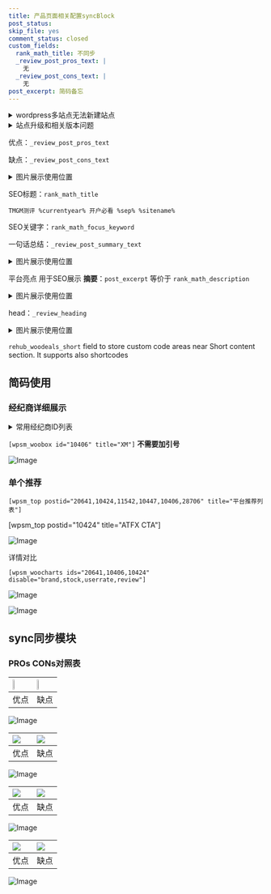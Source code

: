 ```yaml
---
title: 产品页面相关配置syncBlock
post_status: 
skip_file: yes
comment_status: closed
custom_fields:
  rank_math_title: 不同步
  _review_post_pros_text: |
    无
  _review_post_cons_text: |
    无
post_excerpt: 简码备忘
---
```

<details><summary>wordpress多站点无法新建站点</summary>

<li>和报错需要清理cookies一样的原因</li>
<li>wp-config.php里面<code>define( 'SUBDOMAIN_INSTALL', false );//子域名安装</code></li>
<li>新建子站点是用<code>define( 'SUBDOMAIN_INSTALL', true);//子域名安装</code> 完成以后，改成<code>false</code></li>
</details>

<details><summary>站点升级和相关版本问题</summary>

<p>wordpress：5.9.9
woocommerce：7.5.1
出现问题的地方：主题选项里面>><strong>Product layout >>compact style</strong></p>
<p>如何出现没有用过的字段 导致无法保存。先导出配置 然后进行修改，后面再次恢复即可。</p>
<p>出现部分字段无法显示时，需要返回默认布局后，对产品进行保存就好了。</p>
<p></p>
</details>

优点：`_review_post_pros_text`

缺点：`_review_post_cons_text`

<details><summary>图片展示使用位置</summary>

<img src="https://prod-files-secure.s3.us-west-2.amazonaws.com/39ed1227-6d7d-4570-be36-9ccd4a2c4241/f51d3d83-55d4-4bdf-9604-f37ec77ab556/Untitled.png?X-Amz-Algorithm=AWS4-HMAC-SHA256&X-Amz-Content-Sha256=UNSIGNED-PAYLOAD&X-Amz-Credential=ASIAZI2LB4662JQTEYT3%2F20250502%2Fus-west-2%2Fs3%2Faws4_request&X-Amz-Date=20250502T045519Z&X-Amz-Expires=3600&X-Amz-Security-Token=IQoJb3JpZ2luX2VjEDQaCXVzLXdlc3QtMiJHMEUCIBotmPBq63Zz4Fg7qmCkKrsaIyLxV7vLRgaO5qo4R0xaAiEA2C9evqMQSnBQbDzR%2Frex4ULJ9oXYzgLmBTewyEpSCwMqiAQIzf%2F%2F%2F%2F%2F%2F%2F%2F%2F%2FARAAGgw2Mzc0MjMxODM4MDUiDMzpVFU%2F39qDRJr30SrcA4GUV3PhU4kgYp05jLLhPsVi6MuFAlMo5UTB51Zb65gpQbmbVToI%2BFifxJCIqQ4143ce6rNpsQQl8DOmT5FxvcdJZTtxWJ40EsYvu7cMhUREu%2FoQgL%2FUEFQEfbvKM1N%2BSYXqk0vshM6kvkpt5mJFdEr6kbDJuMbrQfY1Bftp%2FCe4QdP%2Bs6eEmm%2FroaeaSXaG60CLtzEYzhukVq7PthHYw6jL33%2BLantgSrONWNnRuueoD9ELQ9%2BDoO%2FwG1QYBbScfcvG18tbip%2Fe5btx7ZSGvG6UfYygzyXNhJjikmg09Ji2lNIOICKe3DeMqaOqxFUMgC6l0h%2FDpAYTAUPGlOVDU%2BT4C%2BJ3f%2FWMECqwCBdMtW1Fn4JTja3d53HVx%2BtR3narD1zpVtQipsVogu8ZXPr%2F%2Fgi7yWQJruL62R%2B9DYR1dTqoTNoGaed56gEVTlANDCeHAvzwocMtR5gEjEkxBOsA%2FUJlFwKzABwj0fZVaV3dYdZGxT6o7NOJQ4v03wqQxanSe7K9YYZR2B%2BtnBht2Aa0OExHyHBuCY%2B2c9jTm4GYgLbrenOhmYITEolPYQQzXhozYr54vIQqrwrFYlcQ34Kn9VEmJgiuaxD6CplXp7MnD3U4KLJX51NWz6STZ0wqMLCF0cAGOqUBuvFDl3kjqo9JgAG81HcxlrW4D9LT%2FoF9ynu2RgDqp3DnPEojqBhjUZlUfoUumSZSz0nIAIoPb42AUuOLxalhg%2FLjcO2qMABGXa8PsOx4c39xX%2FaSsKcjzp20Aheeh84TlgX6J5HHF7UEUuEqPx4%2FHS9OXKi5%2FNvV9FXMhBMR6BYXcnH7P0AfqKRRpyqYYHL6lWsoI4n96NF8hydhdhrBa3%2BRL6JF&X-Amz-Signature=617983131763ade4314e70167f106722df551f45b7f8b3ff6d67360bbb7a9dcc&X-Amz-SignedHeaders=host&x-id=GetObject" alt="Image">
</details>

SEO标题：`rank_math_title`

`TMGM测评 %currentyear% 开户必看 %sep% %sitename%`

SEO关键字：`rank_math_focus_keyword`

一句话总结：`_review_post_summary_text`

<details><summary>图片展示使用位置</summary>

<img src="https://prod-files-secure.s3.us-west-2.amazonaws.com/39ed1227-6d7d-4570-be36-9ccd4a2c4241/4b96a922-296c-4f4e-8630-d1c870cbce01/Untitled.png?X-Amz-Algorithm=AWS4-HMAC-SHA256&X-Amz-Content-Sha256=UNSIGNED-PAYLOAD&X-Amz-Credential=ASIAZI2LB4662UJSVC76%2F20250502%2Fus-west-2%2Fs3%2Faws4_request&X-Amz-Date=20250502T045519Z&X-Amz-Expires=3600&X-Amz-Security-Token=IQoJb3JpZ2luX2VjEDUaCXVzLXdlc3QtMiJGMEQCIENQN7Zy8%2FlkgAH0njha7hQeRvA%2FuShqZ40J6HA9%2Bm4%2FAiB8VSev6pg9UZQnxjvPFMFeMn6F4AQ4eQqFHcGuMRZKTyqIBAjO%2F%2F%2F%2F%2F%2F%2F%2F%2F%2F8BEAAaDDYzNzQyMzE4MzgwNSIMwTkrvVBLq1SgTJa4KtwD%2Fx%2BO5fPDl0zf2bu3pgx1j04qsstAvSattHS58CstF53idNm1HImSgKsT2MQAfvEhVf0NK02tSNHFgubPR3h2hbtMiddsoQZlOMT0v3jmjlNajzmSune%2BMLlDrRRMxJHp7sZMidNY15MV0VmvMiwhprJb%2FRVLOUPy71KAqNA8F5pZjVgO5n86lJrSNLZBJAuvVIPZCPbyV9ml%2F63vgeUXpIaV9GKGYW%2BNC7qL4x%2BT1QsDM3bhKldVKrtL1bJcW0a4Ll8iAFJ2qxahPrOH73924a0TEjiB2nNfL2DbYeSqK6%2FRjKOXtaQS0ODu2nKdpZWjm6sD2zoqdycc07SVkUj%2F2Cu88l35aYy2G3j72frmY1MiOx20cgpsfOm5nNYlhqPAREAXPb2ZOwvZANknyFrGECpHM1yeiG1Mlzy8%2ByqAFLvyKHAT%2F1bcOhlkxNEYVetq651aEvfLyoXY2nf%2Fd4hTbUGNmrXQwRXvmac5qXVcEkHidZ11yfVt51QJbpb8Wr9hLY0LDRBv%2FZDAGnrG4JpQKmY3%2FxgLV1mvRmG9elOEMR80PmMui86yZzdjzGl0ntta2QxLEo5Rr4HRHKhjvKAv29O5%2FLkhlZE8fKnR1epLJ0xD2vN3p3qY0sb8Gr8wiqDRwAY6pgHconKjfln%2FxZLO6%2F6ngWdlXwJrczHpxe1oWVVrhNueuA71R0D5OJ8Dc2iGY0ROtCsPaADRgU1ZNZhEOW8%2FrLq2iP6p9Bwk3Pl0NkrEDczM%2BxM4uF160nGcC52B0zo%2Be9ipetj%2BbJqULrcsGwEUQa3W%2Fz7Gk8MwC5w%2Bl%2Fd3815TingSTRcfpa67CdVpg4JpxJQyC0pKCtx0TIx4RMB31nf3w8VCQC2Z&X-Amz-Signature=a97c47cbc087d5ad577a3c8acc0a0aafa8811fc6048b6df22fd41394f321baa2&X-Amz-SignedHeaders=host&x-id=GetObject" alt="Image">
</details>

平台亮点 用于SEO展示 **摘要**：`post_excerpt`  等价于 `rank_math_description`

<details><summary>图片展示使用位置</summary>

<img src="https://prod-files-secure.s3.us-west-2.amazonaws.com/39ed1227-6d7d-4570-be36-9ccd4a2c4241/1ee11f63-b60a-4dfe-a7a7-d58ff23b5d88/Untitled.png?X-Amz-Algorithm=AWS4-HMAC-SHA256&X-Amz-Content-Sha256=UNSIGNED-PAYLOAD&X-Amz-Credential=ASIAZI2LB4662EI5BLML%2F20250502%2Fus-west-2%2Fs3%2Faws4_request&X-Amz-Date=20250502T045519Z&X-Amz-Expires=3600&X-Amz-Security-Token=IQoJb3JpZ2luX2VjEDQaCXVzLXdlc3QtMiJHMEUCIDLvMHeApR8DXHpdXVi%2B4fjKn2MnOnUgJWVDXqWRXF1iAiEAidR4WjOWNOfUqXcyJG712EaKdoV7dLzxq6%2BMHheFrAwqiAQIzf%2F%2F%2F%2F%2F%2F%2F%2F%2F%2FARAAGgw2Mzc0MjMxODM4MDUiDLtEgCRsq2BiYAG0VCrcA9OLLjNgvvYBRK%2BcGXUJDsOIKYDADhyTcZxTANVeEqxnxOx0X%2FuFclEevs7bEAcMXSJVc12GsGPUPfWhcNOamRj%2FcVWi5%2FiiohbbmbGdQ4ilGdrRLl9Y8RBioyGCQ1Q87iFJVEdCzulJf3N3sMfj8JHbZeBIidbQnPzCB3qI5VBpREh8LUBufgeGwS6MuKLNnXmUEwk9cKswnC%2FbVestqo1bDuE2eGWc%2FRKaqPVx8MMWDAJgNSjBHL6X%2Bq1eMHlVNkYANpgVY5CdhOy1wdKmMWSu18tI8EHvFH4WVS%2FNQpPZ9BrRSjN9y9fpf112bwYtP998kYcU0O0yfwBiBrncGgFEd4RciMc5YGsUAVHiy6wvrJqC6hmWA5z8lM%2FQm7GHWIqOb2SaAA0ZnN0B5jza9ZVq2KP9SgjL09KGnJqbolU4j4PZqDWrDNruaymS5n8ysYwAjun430xnEnIaviRdw8DoKIIyoiigOhn6AS0uI0Ctma%2B8JtV00gsNZqNKmrLOKrVNSL6x4uRJ7iL%2FC9HtEyXZHAavAOlgyZt5ZLxA7buFODMgsJTxHu%2BOXvgCRASXNCnCuO%2BnlaZBK46Ms672HYVVdd1jIWdzdJF0K0vr5biNcuUW5G2y622f4KCxML6F0cAGOqUBp%2B9JbwpA5NMlFjPcOhrojRRI7VMlP%2BGHm0Zgl2cmuJRbTQCa0Fkud3lOBlAgNrJB0BBmGdpOekZ765lHc%2Bdex19vcTVXJGMf6RR4gABqUAivrKD%2BlfwD0AH8DWYH%2FbanokTIPYIvJqNSZjjyCzTw1WBahXRC0RqubLJgUUjZ44KUkbjswOQKwzofaDX55hmDv276V1wLZtrqzImdWq%2FrypDa5aSv&X-Amz-Signature=0fe1490238e16c9c6c645e42f80742c66bbd7c7e16f67ab27447d31b4e63acba&X-Amz-SignedHeaders=host&x-id=GetObject" alt="Image">
<img src="https://prod-files-secure.s3.us-west-2.amazonaws.com/39ed1227-6d7d-4570-be36-9ccd4a2c4241/ad4118b5-78d8-4fbe-801e-3b29b5d99c01/Untitled.png?X-Amz-Algorithm=AWS4-HMAC-SHA256&X-Amz-Content-Sha256=UNSIGNED-PAYLOAD&X-Amz-Credential=ASIAZI2LB4662EI5BLML%2F20250502%2Fus-west-2%2Fs3%2Faws4_request&X-Amz-Date=20250502T045519Z&X-Amz-Expires=3600&X-Amz-Security-Token=IQoJb3JpZ2luX2VjEDQaCXVzLXdlc3QtMiJHMEUCIDLvMHeApR8DXHpdXVi%2B4fjKn2MnOnUgJWVDXqWRXF1iAiEAidR4WjOWNOfUqXcyJG712EaKdoV7dLzxq6%2BMHheFrAwqiAQIzf%2F%2F%2F%2F%2F%2F%2F%2F%2F%2FARAAGgw2Mzc0MjMxODM4MDUiDLtEgCRsq2BiYAG0VCrcA9OLLjNgvvYBRK%2BcGXUJDsOIKYDADhyTcZxTANVeEqxnxOx0X%2FuFclEevs7bEAcMXSJVc12GsGPUPfWhcNOamRj%2FcVWi5%2FiiohbbmbGdQ4ilGdrRLl9Y8RBioyGCQ1Q87iFJVEdCzulJf3N3sMfj8JHbZeBIidbQnPzCB3qI5VBpREh8LUBufgeGwS6MuKLNnXmUEwk9cKswnC%2FbVestqo1bDuE2eGWc%2FRKaqPVx8MMWDAJgNSjBHL6X%2Bq1eMHlVNkYANpgVY5CdhOy1wdKmMWSu18tI8EHvFH4WVS%2FNQpPZ9BrRSjN9y9fpf112bwYtP998kYcU0O0yfwBiBrncGgFEd4RciMc5YGsUAVHiy6wvrJqC6hmWA5z8lM%2FQm7GHWIqOb2SaAA0ZnN0B5jza9ZVq2KP9SgjL09KGnJqbolU4j4PZqDWrDNruaymS5n8ysYwAjun430xnEnIaviRdw8DoKIIyoiigOhn6AS0uI0Ctma%2B8JtV00gsNZqNKmrLOKrVNSL6x4uRJ7iL%2FC9HtEyXZHAavAOlgyZt5ZLxA7buFODMgsJTxHu%2BOXvgCRASXNCnCuO%2BnlaZBK46Ms672HYVVdd1jIWdzdJF0K0vr5biNcuUW5G2y622f4KCxML6F0cAGOqUBp%2B9JbwpA5NMlFjPcOhrojRRI7VMlP%2BGHm0Zgl2cmuJRbTQCa0Fkud3lOBlAgNrJB0BBmGdpOekZ765lHc%2Bdex19vcTVXJGMf6RR4gABqUAivrKD%2BlfwD0AH8DWYH%2FbanokTIPYIvJqNSZjjyCzTw1WBahXRC0RqubLJgUUjZ44KUkbjswOQKwzofaDX55hmDv276V1wLZtrqzImdWq%2FrypDa5aSv&X-Amz-Signature=b1ef1a6c17253b5c9c205118c31cc35c1485c1bf1be20744abb7511ea1463a63&X-Amz-SignedHeaders=host&x-id=GetObject" alt="Image">
<img src="https://prod-files-secure.s3.us-west-2.amazonaws.com/39ed1227-6d7d-4570-be36-9ccd4a2c4241/a38cf7c9-a79c-4b64-9e94-13589fe0758b/Untitled.png?X-Amz-Algorithm=AWS4-HMAC-SHA256&X-Amz-Content-Sha256=UNSIGNED-PAYLOAD&X-Amz-Credential=ASIAZI2LB4662EI5BLML%2F20250502%2Fus-west-2%2Fs3%2Faws4_request&X-Amz-Date=20250502T045519Z&X-Amz-Expires=3600&X-Amz-Security-Token=IQoJb3JpZ2luX2VjEDQaCXVzLXdlc3QtMiJHMEUCIDLvMHeApR8DXHpdXVi%2B4fjKn2MnOnUgJWVDXqWRXF1iAiEAidR4WjOWNOfUqXcyJG712EaKdoV7dLzxq6%2BMHheFrAwqiAQIzf%2F%2F%2F%2F%2F%2F%2F%2F%2F%2FARAAGgw2Mzc0MjMxODM4MDUiDLtEgCRsq2BiYAG0VCrcA9OLLjNgvvYBRK%2BcGXUJDsOIKYDADhyTcZxTANVeEqxnxOx0X%2FuFclEevs7bEAcMXSJVc12GsGPUPfWhcNOamRj%2FcVWi5%2FiiohbbmbGdQ4ilGdrRLl9Y8RBioyGCQ1Q87iFJVEdCzulJf3N3sMfj8JHbZeBIidbQnPzCB3qI5VBpREh8LUBufgeGwS6MuKLNnXmUEwk9cKswnC%2FbVestqo1bDuE2eGWc%2FRKaqPVx8MMWDAJgNSjBHL6X%2Bq1eMHlVNkYANpgVY5CdhOy1wdKmMWSu18tI8EHvFH4WVS%2FNQpPZ9BrRSjN9y9fpf112bwYtP998kYcU0O0yfwBiBrncGgFEd4RciMc5YGsUAVHiy6wvrJqC6hmWA5z8lM%2FQm7GHWIqOb2SaAA0ZnN0B5jza9ZVq2KP9SgjL09KGnJqbolU4j4PZqDWrDNruaymS5n8ysYwAjun430xnEnIaviRdw8DoKIIyoiigOhn6AS0uI0Ctma%2B8JtV00gsNZqNKmrLOKrVNSL6x4uRJ7iL%2FC9HtEyXZHAavAOlgyZt5ZLxA7buFODMgsJTxHu%2BOXvgCRASXNCnCuO%2BnlaZBK46Ms672HYVVdd1jIWdzdJF0K0vr5biNcuUW5G2y622f4KCxML6F0cAGOqUBp%2B9JbwpA5NMlFjPcOhrojRRI7VMlP%2BGHm0Zgl2cmuJRbTQCa0Fkud3lOBlAgNrJB0BBmGdpOekZ765lHc%2Bdex19vcTVXJGMf6RR4gABqUAivrKD%2BlfwD0AH8DWYH%2FbanokTIPYIvJqNSZjjyCzTw1WBahXRC0RqubLJgUUjZ44KUkbjswOQKwzofaDX55hmDv276V1wLZtrqzImdWq%2FrypDa5aSv&X-Amz-Signature=a0ffa50a80693341f35ccc80d8755f7534148c17cbe780d1f375b0873b611e65&X-Amz-SignedHeaders=host&x-id=GetObject" alt="Image">
<img src="https://prod-files-secure.s3.us-west-2.amazonaws.com/39ed1227-6d7d-4570-be36-9ccd4a2c4241/7da6fc1e-d2ac-42ae-8c75-cb5749aa18f6/Untitled.png?X-Amz-Algorithm=AWS4-HMAC-SHA256&X-Amz-Content-Sha256=UNSIGNED-PAYLOAD&X-Amz-Credential=ASIAZI2LB4662EI5BLML%2F20250502%2Fus-west-2%2Fs3%2Faws4_request&X-Amz-Date=20250502T045519Z&X-Amz-Expires=3600&X-Amz-Security-Token=IQoJb3JpZ2luX2VjEDQaCXVzLXdlc3QtMiJHMEUCIDLvMHeApR8DXHpdXVi%2B4fjKn2MnOnUgJWVDXqWRXF1iAiEAidR4WjOWNOfUqXcyJG712EaKdoV7dLzxq6%2BMHheFrAwqiAQIzf%2F%2F%2F%2F%2F%2F%2F%2F%2F%2FARAAGgw2Mzc0MjMxODM4MDUiDLtEgCRsq2BiYAG0VCrcA9OLLjNgvvYBRK%2BcGXUJDsOIKYDADhyTcZxTANVeEqxnxOx0X%2FuFclEevs7bEAcMXSJVc12GsGPUPfWhcNOamRj%2FcVWi5%2FiiohbbmbGdQ4ilGdrRLl9Y8RBioyGCQ1Q87iFJVEdCzulJf3N3sMfj8JHbZeBIidbQnPzCB3qI5VBpREh8LUBufgeGwS6MuKLNnXmUEwk9cKswnC%2FbVestqo1bDuE2eGWc%2FRKaqPVx8MMWDAJgNSjBHL6X%2Bq1eMHlVNkYANpgVY5CdhOy1wdKmMWSu18tI8EHvFH4WVS%2FNQpPZ9BrRSjN9y9fpf112bwYtP998kYcU0O0yfwBiBrncGgFEd4RciMc5YGsUAVHiy6wvrJqC6hmWA5z8lM%2FQm7GHWIqOb2SaAA0ZnN0B5jza9ZVq2KP9SgjL09KGnJqbolU4j4PZqDWrDNruaymS5n8ysYwAjun430xnEnIaviRdw8DoKIIyoiigOhn6AS0uI0Ctma%2B8JtV00gsNZqNKmrLOKrVNSL6x4uRJ7iL%2FC9HtEyXZHAavAOlgyZt5ZLxA7buFODMgsJTxHu%2BOXvgCRASXNCnCuO%2BnlaZBK46Ms672HYVVdd1jIWdzdJF0K0vr5biNcuUW5G2y622f4KCxML6F0cAGOqUBp%2B9JbwpA5NMlFjPcOhrojRRI7VMlP%2BGHm0Zgl2cmuJRbTQCa0Fkud3lOBlAgNrJB0BBmGdpOekZ765lHc%2Bdex19vcTVXJGMf6RR4gABqUAivrKD%2BlfwD0AH8DWYH%2FbanokTIPYIvJqNSZjjyCzTw1WBahXRC0RqubLJgUUjZ44KUkbjswOQKwzofaDX55hmDv276V1wLZtrqzImdWq%2FrypDa5aSv&X-Amz-Signature=44d4a62618f56d407ce34e9d7f8d7c5c66ad373ba77840390fd25557ad08958f&X-Amz-SignedHeaders=host&x-id=GetObject" alt="Image">
<img src="https://prod-files-secure.s3.us-west-2.amazonaws.com/39ed1227-6d7d-4570-be36-9ccd4a2c4241/7e97f40a-eaee-47f5-b2f9-475f96808fa7/Untitled.png?X-Amz-Algorithm=AWS4-HMAC-SHA256&X-Amz-Content-Sha256=UNSIGNED-PAYLOAD&X-Amz-Credential=ASIAZI2LB4662EI5BLML%2F20250502%2Fus-west-2%2Fs3%2Faws4_request&X-Amz-Date=20250502T045519Z&X-Amz-Expires=3600&X-Amz-Security-Token=IQoJb3JpZ2luX2VjEDQaCXVzLXdlc3QtMiJHMEUCIDLvMHeApR8DXHpdXVi%2B4fjKn2MnOnUgJWVDXqWRXF1iAiEAidR4WjOWNOfUqXcyJG712EaKdoV7dLzxq6%2BMHheFrAwqiAQIzf%2F%2F%2F%2F%2F%2F%2F%2F%2F%2FARAAGgw2Mzc0MjMxODM4MDUiDLtEgCRsq2BiYAG0VCrcA9OLLjNgvvYBRK%2BcGXUJDsOIKYDADhyTcZxTANVeEqxnxOx0X%2FuFclEevs7bEAcMXSJVc12GsGPUPfWhcNOamRj%2FcVWi5%2FiiohbbmbGdQ4ilGdrRLl9Y8RBioyGCQ1Q87iFJVEdCzulJf3N3sMfj8JHbZeBIidbQnPzCB3qI5VBpREh8LUBufgeGwS6MuKLNnXmUEwk9cKswnC%2FbVestqo1bDuE2eGWc%2FRKaqPVx8MMWDAJgNSjBHL6X%2Bq1eMHlVNkYANpgVY5CdhOy1wdKmMWSu18tI8EHvFH4WVS%2FNQpPZ9BrRSjN9y9fpf112bwYtP998kYcU0O0yfwBiBrncGgFEd4RciMc5YGsUAVHiy6wvrJqC6hmWA5z8lM%2FQm7GHWIqOb2SaAA0ZnN0B5jza9ZVq2KP9SgjL09KGnJqbolU4j4PZqDWrDNruaymS5n8ysYwAjun430xnEnIaviRdw8DoKIIyoiigOhn6AS0uI0Ctma%2B8JtV00gsNZqNKmrLOKrVNSL6x4uRJ7iL%2FC9HtEyXZHAavAOlgyZt5ZLxA7buFODMgsJTxHu%2BOXvgCRASXNCnCuO%2BnlaZBK46Ms672HYVVdd1jIWdzdJF0K0vr5biNcuUW5G2y622f4KCxML6F0cAGOqUBp%2B9JbwpA5NMlFjPcOhrojRRI7VMlP%2BGHm0Zgl2cmuJRbTQCa0Fkud3lOBlAgNrJB0BBmGdpOekZ765lHc%2Bdex19vcTVXJGMf6RR4gABqUAivrKD%2BlfwD0AH8DWYH%2FbanokTIPYIvJqNSZjjyCzTw1WBahXRC0RqubLJgUUjZ44KUkbjswOQKwzofaDX55hmDv276V1wLZtrqzImdWq%2FrypDa5aSv&X-Amz-Signature=1201a22fdbddac2a02eaff66fb8217a555efe9ce21419c0f7cb0e6d982970461&X-Amz-SignedHeaders=host&x-id=GetObject" alt="Image">
</details>

head：`_review_heading`

<details><summary>图片展示使用位置</summary>

<img src="https://prod-files-secure.s3.us-west-2.amazonaws.com/39ed1227-6d7d-4570-be36-9ccd4a2c4241/3a4650ad-9887-415c-889a-edd51fa54f27/Untitled.png?X-Amz-Algorithm=AWS4-HMAC-SHA256&X-Amz-Content-Sha256=UNSIGNED-PAYLOAD&X-Amz-Credential=ASIAZI2LB466QVT3FMHG%2F20250502%2Fus-west-2%2Fs3%2Faws4_request&X-Amz-Date=20250502T045520Z&X-Amz-Expires=3600&X-Amz-Security-Token=IQoJb3JpZ2luX2VjEDQaCXVzLXdlc3QtMiJIMEYCIQC9wAHpkfXI%2BlBYdlEUa5sXaI2Am41W3NbLDSjjfcDG3gIhANH3OV2hs2Wejr3V8gWFkmRS6rXgHGpoIe1QUPwowF%2BOKogECM3%2F%2F%2F%2F%2F%2F%2F%2F%2F%2FwEQABoMNjM3NDIzMTgzODA1IgxlcAJAcC3IVjgzGPgq3AMMPyo087EJ%2Fd%2FzeqbpTEiD4CTTXz5VHdFwfcwmdcTBImLqCqO6gbcZEaFqbbr7N8KQpC6mN7lSDO8lGVzExw61CpFk2QqXm3zvKDdrE6aqDvR%2FhB%2Bvi6Xw76kqelNAOKcw%2BLCq0ffEvJv%2BajvvlGvWQywRY1aQ0VrizfDFr8mN5UlhNDYrpZjzQ%2FpWDBfv6L9KuNnJ9EJL4jvpp4JdXrHzwvCm8ohwz4d9mTw8maQi6%2Bu76x2XczKJjXrs2LtFd2byVCAG6MVwTYwCzhjnGvPoOLX%2BAXGPX8I5O7%2FEdTpjplnjanhwZoZlW9hKCLZ33tnP8yfEJqdpLBuk2BndZOvvNe4x6fJsic8qDCOLsifyP55gQsRai7rfwrqvXJiDV4J3VsaJXF%2FmytLo7%2F8dLOB%2FdQ8gnBRyvORc78EXnRddK4itW2EGmE%2FDGNIZRkUmxFfyh1ya9mqbJmfo8mxMmGlq8NgTzIy5RGZC6FAodyo2se3OHHlXjcpsqc%2FVC%2F%2FNUY8QyJQ8OqDEnFT6gBMdBBIurnSorjPHyhWyRD%2BJCrqOlqHqKw8mxmKSYeZJeOIGhI7QwJt1rF0qX8Yev%2Fk4CcDEZLIAc%2FCwqtpZqWmPSpIPOlMYin56VSo58VG5HDCdhdHABjqkAX7DIfr9fqNzv%2Be9UJdQpzZ6J6G5rbbAK88srkaqSYT543sU78J9vQkQtTEz9I7UxPVY%2B8wRE9ZiwaoBua76iPvPNzlPRdE0a5C6s%2BsYT307dJjkTsgAyCLMJuKMG8FRncceyTloPaw6rrvjpWOEdtEgBSzDCWWijW6kPSPZzmpw0X3XtcTCumXsxTTCMf55PwbTlKdwm7hvsmn5aCzuUYwzBHB3&X-Amz-Signature=82d8f15c6e04cb6090fe03a0aa6e3bb1a9d1bc481d93818f50502ea0591f6108&X-Amz-SignedHeaders=host&x-id=GetObject" alt="Image">
</details>

`rehub_woodeals_short`	field to store custom code areas near Short content section. It supports also shortcodes



## 简码使用

### 经纪商详细展示

<details><summary>常用经纪商ID列表</summary>

<pre><code class="php">嘉盛 ===> 20641  [wpsm_woobox id="20641" title="嘉盛"]
易信easymarkets ===> 11542  [wpsm_woobox id="11542" title="易信easymarkets"]
ATFX外汇 ===> 10424  [wpsm_woobox id="10424" title="ATFX"]
XM ===> 10406  [wpsm_woobox id="10406" title="XM"]
TMGM ===> 29622  [wpsm_woobox id="29622" title="TMGM"]
HYCM ===> 10447  [wpsm_woobox id="10447" title="HYCM"]
fpmarkets澳福外汇 ===> 20639  [wpsm_woobox id="20639" title="fpmarkets澳福外汇"]</code></pre>
</details>

`[wpsm_woobox id="10406" title="XM"]` **不需要加引号**

![Image](https://prod-files-secure.s3.us-west-2.amazonaws.com/39ed1227-6d7d-4570-be36-9ccd4a2c4241/4f898f9d-0fa7-4e43-acd3-ac6bc7be575a/Untitled.png?X-Amz-Algorithm=AWS4-HMAC-SHA256&X-Amz-Content-Sha256=UNSIGNED-PAYLOAD&X-Amz-Credential=ASIAZI2LB4666FVP7CAK%2F20250502%2Fus-west-2%2Fs3%2Faws4_request&X-Amz-Date=20250502T045518Z&X-Amz-Expires=3600&X-Amz-Security-Token=IQoJb3JpZ2luX2VjEDUaCXVzLXdlc3QtMiJHMEUCIDaPkPM%2FNREpiwFGkpfe0ksXInqFFpq24O3B0pFVDXc9AiEAvJePLpVsBX35%2FCgmtZzGQQDxME6%2BzeQ1CJD3zuRUGP8qiAQIzv%2F%2F%2F%2F%2F%2F%2F%2F%2F%2FARAAGgw2Mzc0MjMxODM4MDUiDHR1FZnxaLScio6b7CrcA6WHBTbpCLUdnX66HTyzViRq0ZOmCsN3y68VMNh63xN58flJ48lhWPf5FUL1KbN8SmmLXprKPpmhTtc1fhV%2FsPhzoisR5x7DHxxFFGI92e04LpKt46jTZ%2FOJe01QtmW3461sdyWC%2BhR8pcG%2BKLug%2BeOHdCR7BZ8dl63RanZAW%2Bhr7exwX5AJCULzAu%2BDz9s8elC2IheRHK0PzOXt0j2JbihDkGJN9POhG2QsZM%2FAk%2FUsal%2FgI6UFowq7RnY2X5uXh34SjwHMwgAD3y%2B4twI8TmHWpKj1A2ip%2BqJDaCsRiySH3Nduse1C8bNm%2BTUHiJ1QrvN%2BsDd6%2F9YeYNINJnc9H7skJhNcr92dcGoBD46W7cCHLotcgXK7yRV8IZ3Fk9Kl7SpkUgCy4YNK9bkuMvE1H8lKNH1I5WHCPC8Y7xUzyzzYHWiVJQai07vk1NSoS8K7hFYh6vOtpQlnPn7lWluGSrqbxlAbBT6r%2BLdmgQbeBfvN%2F1Mtq3tJGpbQdJjOL8c5h%2Beu8eVvcM7mbxRqlE1Yk4AI3OU%2B2489jv2yobtfQH8Wp9byirx47PI3CqAzE62jecCoDvCCoGdfGN7BNvVVdgyOItwkHfD6A%2BEQW43X2OMKnR%2Bb5SK9yv787LhrMPif0cAGOqUBxz04KZfazXrNr5HarqyTJ4%2FxfvzZEBSig0PIjowbabQ9hN%2FzNr15LJjxdTGhREoLd1Oyl76xTR1xJgzMfWwr5prHJMOshkRbNPyVYZ3SL%2FUQEtFUC0MCB2qpgfGdvxIcQFAQTLnfChg1lT3x9VLGMjRyvjlWSvb2Krix399Tmuje5OQ8ELXP7awklpDiFNS9KK0Rm%2F%2BPnZYTK%2BIs6okT9BgRePT5&X-Amz-Signature=546f65c6b3144fd638d88394126078f6e40c75b2cb209e4ed2ca17350fd93191&X-Amz-SignedHeaders=host&x-id=GetObject)

### 单个推荐
`[wpsm_top postid="20641,10424,11542,10447,10406,28706" title="平台推荐列表"]`

[wpsm_top postid="10424" title="ATFX CTA"]

![Image](https://prod-files-secure.s3.us-west-2.amazonaws.com/39ed1227-6d7d-4570-be36-9ccd4a2c4241/5ac620dc-51a8-48b6-b55d-91f47299193c/Untitled.png?X-Amz-Algorithm=AWS4-HMAC-SHA256&X-Amz-Content-Sha256=UNSIGNED-PAYLOAD&X-Amz-Credential=ASIAZI2LB4666FVP7CAK%2F20250502%2Fus-west-2%2Fs3%2Faws4_request&X-Amz-Date=20250502T045518Z&X-Amz-Expires=3600&X-Amz-Security-Token=IQoJb3JpZ2luX2VjEDUaCXVzLXdlc3QtMiJHMEUCIDaPkPM%2FNREpiwFGkpfe0ksXInqFFpq24O3B0pFVDXc9AiEAvJePLpVsBX35%2FCgmtZzGQQDxME6%2BzeQ1CJD3zuRUGP8qiAQIzv%2F%2F%2F%2F%2F%2F%2F%2F%2F%2FARAAGgw2Mzc0MjMxODM4MDUiDHR1FZnxaLScio6b7CrcA6WHBTbpCLUdnX66HTyzViRq0ZOmCsN3y68VMNh63xN58flJ48lhWPf5FUL1KbN8SmmLXprKPpmhTtc1fhV%2FsPhzoisR5x7DHxxFFGI92e04LpKt46jTZ%2FOJe01QtmW3461sdyWC%2BhR8pcG%2BKLug%2BeOHdCR7BZ8dl63RanZAW%2Bhr7exwX5AJCULzAu%2BDz9s8elC2IheRHK0PzOXt0j2JbihDkGJN9POhG2QsZM%2FAk%2FUsal%2FgI6UFowq7RnY2X5uXh34SjwHMwgAD3y%2B4twI8TmHWpKj1A2ip%2BqJDaCsRiySH3Nduse1C8bNm%2BTUHiJ1QrvN%2BsDd6%2F9YeYNINJnc9H7skJhNcr92dcGoBD46W7cCHLotcgXK7yRV8IZ3Fk9Kl7SpkUgCy4YNK9bkuMvE1H8lKNH1I5WHCPC8Y7xUzyzzYHWiVJQai07vk1NSoS8K7hFYh6vOtpQlnPn7lWluGSrqbxlAbBT6r%2BLdmgQbeBfvN%2F1Mtq3tJGpbQdJjOL8c5h%2Beu8eVvcM7mbxRqlE1Yk4AI3OU%2B2489jv2yobtfQH8Wp9byirx47PI3CqAzE62jecCoDvCCoGdfGN7BNvVVdgyOItwkHfD6A%2BEQW43X2OMKnR%2Bb5SK9yv787LhrMPif0cAGOqUBxz04KZfazXrNr5HarqyTJ4%2FxfvzZEBSig0PIjowbabQ9hN%2FzNr15LJjxdTGhREoLd1Oyl76xTR1xJgzMfWwr5prHJMOshkRbNPyVYZ3SL%2FUQEtFUC0MCB2qpgfGdvxIcQFAQTLnfChg1lT3x9VLGMjRyvjlWSvb2Krix399Tmuje5OQ8ELXP7awklpDiFNS9KK0Rm%2F%2BPnZYTK%2BIs6okT9BgRePT5&X-Amz-Signature=495b0c034ac526e9b356e72dd24995087e90f7d4425537edd06495522f9a63a7&X-Amz-SignedHeaders=host&x-id=GetObject)

详情对比

`[wpsm_woocharts ids="20641,10406,10424" disable="brand,stock,userrate,review"]`

![Image](https://prod-files-secure.s3.us-west-2.amazonaws.com/39ed1227-6d7d-4570-be36-9ccd4a2c4241/bf3ba45f-b9f3-4295-8aef-b4a495fd25f4/Untitled.png?X-Amz-Algorithm=AWS4-HMAC-SHA256&X-Amz-Content-Sha256=UNSIGNED-PAYLOAD&X-Amz-Credential=ASIAZI2LB4666FVP7CAK%2F20250502%2Fus-west-2%2Fs3%2Faws4_request&X-Amz-Date=20250502T045518Z&X-Amz-Expires=3600&X-Amz-Security-Token=IQoJb3JpZ2luX2VjEDUaCXVzLXdlc3QtMiJHMEUCIDaPkPM%2FNREpiwFGkpfe0ksXInqFFpq24O3B0pFVDXc9AiEAvJePLpVsBX35%2FCgmtZzGQQDxME6%2BzeQ1CJD3zuRUGP8qiAQIzv%2F%2F%2F%2F%2F%2F%2F%2F%2F%2FARAAGgw2Mzc0MjMxODM4MDUiDHR1FZnxaLScio6b7CrcA6WHBTbpCLUdnX66HTyzViRq0ZOmCsN3y68VMNh63xN58flJ48lhWPf5FUL1KbN8SmmLXprKPpmhTtc1fhV%2FsPhzoisR5x7DHxxFFGI92e04LpKt46jTZ%2FOJe01QtmW3461sdyWC%2BhR8pcG%2BKLug%2BeOHdCR7BZ8dl63RanZAW%2Bhr7exwX5AJCULzAu%2BDz9s8elC2IheRHK0PzOXt0j2JbihDkGJN9POhG2QsZM%2FAk%2FUsal%2FgI6UFowq7RnY2X5uXh34SjwHMwgAD3y%2B4twI8TmHWpKj1A2ip%2BqJDaCsRiySH3Nduse1C8bNm%2BTUHiJ1QrvN%2BsDd6%2F9YeYNINJnc9H7skJhNcr92dcGoBD46W7cCHLotcgXK7yRV8IZ3Fk9Kl7SpkUgCy4YNK9bkuMvE1H8lKNH1I5WHCPC8Y7xUzyzzYHWiVJQai07vk1NSoS8K7hFYh6vOtpQlnPn7lWluGSrqbxlAbBT6r%2BLdmgQbeBfvN%2F1Mtq3tJGpbQdJjOL8c5h%2Beu8eVvcM7mbxRqlE1Yk4AI3OU%2B2489jv2yobtfQH8Wp9byirx47PI3CqAzE62jecCoDvCCoGdfGN7BNvVVdgyOItwkHfD6A%2BEQW43X2OMKnR%2Bb5SK9yv787LhrMPif0cAGOqUBxz04KZfazXrNr5HarqyTJ4%2FxfvzZEBSig0PIjowbabQ9hN%2FzNr15LJjxdTGhREoLd1Oyl76xTR1xJgzMfWwr5prHJMOshkRbNPyVYZ3SL%2FUQEtFUC0MCB2qpgfGdvxIcQFAQTLnfChg1lT3x9VLGMjRyvjlWSvb2Krix399Tmuje5OQ8ELXP7awklpDiFNS9KK0Rm%2F%2BPnZYTK%2BIs6okT9BgRePT5&X-Amz-Signature=18c62109d5ccc61914e847ca25d1a0b72904a365395cd4d2d4f417823731f776&X-Amz-SignedHeaders=host&x-id=GetObject)

![Image](https://prod-files-secure.s3.us-west-2.amazonaws.com/39ed1227-6d7d-4570-be36-9ccd4a2c4241/30bc56ef-f383-4b48-9768-2ebc9e436ec0/Untitled.png?X-Amz-Algorithm=AWS4-HMAC-SHA256&X-Amz-Content-Sha256=UNSIGNED-PAYLOAD&X-Amz-Credential=ASIAZI2LB4666FVP7CAK%2F20250502%2Fus-west-2%2Fs3%2Faws4_request&X-Amz-Date=20250502T045518Z&X-Amz-Expires=3600&X-Amz-Security-Token=IQoJb3JpZ2luX2VjEDUaCXVzLXdlc3QtMiJHMEUCIDaPkPM%2FNREpiwFGkpfe0ksXInqFFpq24O3B0pFVDXc9AiEAvJePLpVsBX35%2FCgmtZzGQQDxME6%2BzeQ1CJD3zuRUGP8qiAQIzv%2F%2F%2F%2F%2F%2F%2F%2F%2F%2FARAAGgw2Mzc0MjMxODM4MDUiDHR1FZnxaLScio6b7CrcA6WHBTbpCLUdnX66HTyzViRq0ZOmCsN3y68VMNh63xN58flJ48lhWPf5FUL1KbN8SmmLXprKPpmhTtc1fhV%2FsPhzoisR5x7DHxxFFGI92e04LpKt46jTZ%2FOJe01QtmW3461sdyWC%2BhR8pcG%2BKLug%2BeOHdCR7BZ8dl63RanZAW%2Bhr7exwX5AJCULzAu%2BDz9s8elC2IheRHK0PzOXt0j2JbihDkGJN9POhG2QsZM%2FAk%2FUsal%2FgI6UFowq7RnY2X5uXh34SjwHMwgAD3y%2B4twI8TmHWpKj1A2ip%2BqJDaCsRiySH3Nduse1C8bNm%2BTUHiJ1QrvN%2BsDd6%2F9YeYNINJnc9H7skJhNcr92dcGoBD46W7cCHLotcgXK7yRV8IZ3Fk9Kl7SpkUgCy4YNK9bkuMvE1H8lKNH1I5WHCPC8Y7xUzyzzYHWiVJQai07vk1NSoS8K7hFYh6vOtpQlnPn7lWluGSrqbxlAbBT6r%2BLdmgQbeBfvN%2F1Mtq3tJGpbQdJjOL8c5h%2Beu8eVvcM7mbxRqlE1Yk4AI3OU%2B2489jv2yobtfQH8Wp9byirx47PI3CqAzE62jecCoDvCCoGdfGN7BNvVVdgyOItwkHfD6A%2BEQW43X2OMKnR%2Bb5SK9yv787LhrMPif0cAGOqUBxz04KZfazXrNr5HarqyTJ4%2FxfvzZEBSig0PIjowbabQ9hN%2FzNr15LJjxdTGhREoLd1Oyl76xTR1xJgzMfWwr5prHJMOshkRbNPyVYZ3SL%2FUQEtFUC0MCB2qpgfGdvxIcQFAQTLnfChg1lT3x9VLGMjRyvjlWSvb2Krix399Tmuje5OQ8ELXP7awklpDiFNS9KK0Rm%2F%2BPnZYTK%2BIs6okT9BgRePT5&X-Amz-Signature=a20298c887829f43d88854db00293603cfcc412126eb36aea5c58f785d7c6acb&X-Amz-SignedHeaders=host&x-id=GetObject)

## sync同步模块

### PROs CONs对照表

| <img src="https://cdn.ifttt.fun/gh/jarlin8/OSS@main/icons/customize/pros.svg" height="auto" width="37.3%"> | <img src="https://cdn.ifttt.fun/gh/jarlin8/OSS@main/icons/customize/cons.svg" height="auto" width="28.8%"> |
| :--- | :--- |
| 优点 | 缺点 |

![Image](https://prod-files-secure.s3.us-west-2.amazonaws.com/39ed1227-6d7d-4570-be36-9ccd4a2c4241/8742b755-dfb5-4004-9a5f-d6e561664bd8/Untitled.png?X-Amz-Algorithm=AWS4-HMAC-SHA256&X-Amz-Content-Sha256=UNSIGNED-PAYLOAD&X-Amz-Credential=ASIAZI2LB4666FVP7CAK%2F20250502%2Fus-west-2%2Fs3%2Faws4_request&X-Amz-Date=20250502T045518Z&X-Amz-Expires=3600&X-Amz-Security-Token=IQoJb3JpZ2luX2VjEDUaCXVzLXdlc3QtMiJHMEUCIDaPkPM%2FNREpiwFGkpfe0ksXInqFFpq24O3B0pFVDXc9AiEAvJePLpVsBX35%2FCgmtZzGQQDxME6%2BzeQ1CJD3zuRUGP8qiAQIzv%2F%2F%2F%2F%2F%2F%2F%2F%2F%2FARAAGgw2Mzc0MjMxODM4MDUiDHR1FZnxaLScio6b7CrcA6WHBTbpCLUdnX66HTyzViRq0ZOmCsN3y68VMNh63xN58flJ48lhWPf5FUL1KbN8SmmLXprKPpmhTtc1fhV%2FsPhzoisR5x7DHxxFFGI92e04LpKt46jTZ%2FOJe01QtmW3461sdyWC%2BhR8pcG%2BKLug%2BeOHdCR7BZ8dl63RanZAW%2Bhr7exwX5AJCULzAu%2BDz9s8elC2IheRHK0PzOXt0j2JbihDkGJN9POhG2QsZM%2FAk%2FUsal%2FgI6UFowq7RnY2X5uXh34SjwHMwgAD3y%2B4twI8TmHWpKj1A2ip%2BqJDaCsRiySH3Nduse1C8bNm%2BTUHiJ1QrvN%2BsDd6%2F9YeYNINJnc9H7skJhNcr92dcGoBD46W7cCHLotcgXK7yRV8IZ3Fk9Kl7SpkUgCy4YNK9bkuMvE1H8lKNH1I5WHCPC8Y7xUzyzzYHWiVJQai07vk1NSoS8K7hFYh6vOtpQlnPn7lWluGSrqbxlAbBT6r%2BLdmgQbeBfvN%2F1Mtq3tJGpbQdJjOL8c5h%2Beu8eVvcM7mbxRqlE1Yk4AI3OU%2B2489jv2yobtfQH8Wp9byirx47PI3CqAzE62jecCoDvCCoGdfGN7BNvVVdgyOItwkHfD6A%2BEQW43X2OMKnR%2Bb5SK9yv787LhrMPif0cAGOqUBxz04KZfazXrNr5HarqyTJ4%2FxfvzZEBSig0PIjowbabQ9hN%2FzNr15LJjxdTGhREoLd1Oyl76xTR1xJgzMfWwr5prHJMOshkRbNPyVYZ3SL%2FUQEtFUC0MCB2qpgfGdvxIcQFAQTLnfChg1lT3x9VLGMjRyvjlWSvb2Krix399Tmuje5OQ8ELXP7awklpDiFNS9KK0Rm%2F%2BPnZYTK%2BIs6okT9BgRePT5&X-Amz-Signature=2fe71199ecafbeab5c925cccd76068e9ca2c1a64083ac1a81480bbdc2fa73588&X-Amz-SignedHeaders=host&x-id=GetObject)

| <img src="https://cdn.ifttt.fun/gh/jarlin8/OSS@main/icons/customize/pros1.svg" height="auto"> | <img src="https://cdn.ifttt.fun/gh/jarlin8/OSS@main/icons/customize/cons1.svg" height="auto"> |
| :--- | :--- |
| 优点 | 缺点 |

![Image](https://prod-files-secure.s3.us-west-2.amazonaws.com/39ed1227-6d7d-4570-be36-9ccd4a2c4241/806358f8-c9c4-4e17-bb35-c6c76a5397a5/Untitled.png?X-Amz-Algorithm=AWS4-HMAC-SHA256&X-Amz-Content-Sha256=UNSIGNED-PAYLOAD&X-Amz-Credential=ASIAZI2LB4666FVP7CAK%2F20250502%2Fus-west-2%2Fs3%2Faws4_request&X-Amz-Date=20250502T045518Z&X-Amz-Expires=3600&X-Amz-Security-Token=IQoJb3JpZ2luX2VjEDUaCXVzLXdlc3QtMiJHMEUCIDaPkPM%2FNREpiwFGkpfe0ksXInqFFpq24O3B0pFVDXc9AiEAvJePLpVsBX35%2FCgmtZzGQQDxME6%2BzeQ1CJD3zuRUGP8qiAQIzv%2F%2F%2F%2F%2F%2F%2F%2F%2F%2FARAAGgw2Mzc0MjMxODM4MDUiDHR1FZnxaLScio6b7CrcA6WHBTbpCLUdnX66HTyzViRq0ZOmCsN3y68VMNh63xN58flJ48lhWPf5FUL1KbN8SmmLXprKPpmhTtc1fhV%2FsPhzoisR5x7DHxxFFGI92e04LpKt46jTZ%2FOJe01QtmW3461sdyWC%2BhR8pcG%2BKLug%2BeOHdCR7BZ8dl63RanZAW%2Bhr7exwX5AJCULzAu%2BDz9s8elC2IheRHK0PzOXt0j2JbihDkGJN9POhG2QsZM%2FAk%2FUsal%2FgI6UFowq7RnY2X5uXh34SjwHMwgAD3y%2B4twI8TmHWpKj1A2ip%2BqJDaCsRiySH3Nduse1C8bNm%2BTUHiJ1QrvN%2BsDd6%2F9YeYNINJnc9H7skJhNcr92dcGoBD46W7cCHLotcgXK7yRV8IZ3Fk9Kl7SpkUgCy4YNK9bkuMvE1H8lKNH1I5WHCPC8Y7xUzyzzYHWiVJQai07vk1NSoS8K7hFYh6vOtpQlnPn7lWluGSrqbxlAbBT6r%2BLdmgQbeBfvN%2F1Mtq3tJGpbQdJjOL8c5h%2Beu8eVvcM7mbxRqlE1Yk4AI3OU%2B2489jv2yobtfQH8Wp9byirx47PI3CqAzE62jecCoDvCCoGdfGN7BNvVVdgyOItwkHfD6A%2BEQW43X2OMKnR%2Bb5SK9yv787LhrMPif0cAGOqUBxz04KZfazXrNr5HarqyTJ4%2FxfvzZEBSig0PIjowbabQ9hN%2FzNr15LJjxdTGhREoLd1Oyl76xTR1xJgzMfWwr5prHJMOshkRbNPyVYZ3SL%2FUQEtFUC0MCB2qpgfGdvxIcQFAQTLnfChg1lT3x9VLGMjRyvjlWSvb2Krix399Tmuje5OQ8ELXP7awklpDiFNS9KK0Rm%2F%2BPnZYTK%2BIs6okT9BgRePT5&X-Amz-Signature=987bc2aedfa677f247550d826b80d445703e96b580881c5156b50e3ada020cda&X-Amz-SignedHeaders=host&x-id=GetObject)

| <img src="https://cdn.ifttt.fun/gh/jarlin8/OSS@main/icons/customize/pros2.svg" height="auto"> | <img src="https://cdn.ifttt.fun/gh/jarlin8/OSS@main/icons/customize/cons2.svg" height="auto"> |
| :--- | :--- |
| 优点 | 缺点 |

![Image](https://prod-files-secure.s3.us-west-2.amazonaws.com/39ed1227-6d7d-4570-be36-9ccd4a2c4241/a9245ec9-70dd-4005-b534-0d54315fc5f3/Untitled.png?X-Amz-Algorithm=AWS4-HMAC-SHA256&X-Amz-Content-Sha256=UNSIGNED-PAYLOAD&X-Amz-Credential=ASIAZI2LB4666FVP7CAK%2F20250502%2Fus-west-2%2Fs3%2Faws4_request&X-Amz-Date=20250502T045518Z&X-Amz-Expires=3600&X-Amz-Security-Token=IQoJb3JpZ2luX2VjEDUaCXVzLXdlc3QtMiJHMEUCIDaPkPM%2FNREpiwFGkpfe0ksXInqFFpq24O3B0pFVDXc9AiEAvJePLpVsBX35%2FCgmtZzGQQDxME6%2BzeQ1CJD3zuRUGP8qiAQIzv%2F%2F%2F%2F%2F%2F%2F%2F%2F%2FARAAGgw2Mzc0MjMxODM4MDUiDHR1FZnxaLScio6b7CrcA6WHBTbpCLUdnX66HTyzViRq0ZOmCsN3y68VMNh63xN58flJ48lhWPf5FUL1KbN8SmmLXprKPpmhTtc1fhV%2FsPhzoisR5x7DHxxFFGI92e04LpKt46jTZ%2FOJe01QtmW3461sdyWC%2BhR8pcG%2BKLug%2BeOHdCR7BZ8dl63RanZAW%2Bhr7exwX5AJCULzAu%2BDz9s8elC2IheRHK0PzOXt0j2JbihDkGJN9POhG2QsZM%2FAk%2FUsal%2FgI6UFowq7RnY2X5uXh34SjwHMwgAD3y%2B4twI8TmHWpKj1A2ip%2BqJDaCsRiySH3Nduse1C8bNm%2BTUHiJ1QrvN%2BsDd6%2F9YeYNINJnc9H7skJhNcr92dcGoBD46W7cCHLotcgXK7yRV8IZ3Fk9Kl7SpkUgCy4YNK9bkuMvE1H8lKNH1I5WHCPC8Y7xUzyzzYHWiVJQai07vk1NSoS8K7hFYh6vOtpQlnPn7lWluGSrqbxlAbBT6r%2BLdmgQbeBfvN%2F1Mtq3tJGpbQdJjOL8c5h%2Beu8eVvcM7mbxRqlE1Yk4AI3OU%2B2489jv2yobtfQH8Wp9byirx47PI3CqAzE62jecCoDvCCoGdfGN7BNvVVdgyOItwkHfD6A%2BEQW43X2OMKnR%2Bb5SK9yv787LhrMPif0cAGOqUBxz04KZfazXrNr5HarqyTJ4%2FxfvzZEBSig0PIjowbabQ9hN%2FzNr15LJjxdTGhREoLd1Oyl76xTR1xJgzMfWwr5prHJMOshkRbNPyVYZ3SL%2FUQEtFUC0MCB2qpgfGdvxIcQFAQTLnfChg1lT3x9VLGMjRyvjlWSvb2Krix399Tmuje5OQ8ELXP7awklpDiFNS9KK0Rm%2F%2BPnZYTK%2BIs6okT9BgRePT5&X-Amz-Signature=cc07ebe7dca37d335028cea2946afa2881c92bd39d294e48bd2aec04097a1fe3&X-Amz-SignedHeaders=host&x-id=GetObject)

| <img src="https://cdn.ifttt.fun/gh/jarlin8/OSS@main/icons/customize/pros3.svg" height="auto"> | <img src="https://cdn.ifttt.fun/gh/jarlin8/OSS@main/icons/customize/cons3.svg" height="auto"> |
| :--- | :--- |
| 优点 | 缺点 |

![Image](https://prod-files-secure.s3.us-west-2.amazonaws.com/39ed1227-6d7d-4570-be36-9ccd4a2c4241/e1e580a2-2e5c-4780-9ff4-19c318fc2284/Untitled.png?X-Amz-Algorithm=AWS4-HMAC-SHA256&X-Amz-Content-Sha256=UNSIGNED-PAYLOAD&X-Amz-Credential=ASIAZI2LB4666FVP7CAK%2F20250502%2Fus-west-2%2Fs3%2Faws4_request&X-Amz-Date=20250502T045518Z&X-Amz-Expires=3600&X-Amz-Security-Token=IQoJb3JpZ2luX2VjEDUaCXVzLXdlc3QtMiJHMEUCIDaPkPM%2FNREpiwFGkpfe0ksXInqFFpq24O3B0pFVDXc9AiEAvJePLpVsBX35%2FCgmtZzGQQDxME6%2BzeQ1CJD3zuRUGP8qiAQIzv%2F%2F%2F%2F%2F%2F%2F%2F%2F%2FARAAGgw2Mzc0MjMxODM4MDUiDHR1FZnxaLScio6b7CrcA6WHBTbpCLUdnX66HTyzViRq0ZOmCsN3y68VMNh63xN58flJ48lhWPf5FUL1KbN8SmmLXprKPpmhTtc1fhV%2FsPhzoisR5x7DHxxFFGI92e04LpKt46jTZ%2FOJe01QtmW3461sdyWC%2BhR8pcG%2BKLug%2BeOHdCR7BZ8dl63RanZAW%2Bhr7exwX5AJCULzAu%2BDz9s8elC2IheRHK0PzOXt0j2JbihDkGJN9POhG2QsZM%2FAk%2FUsal%2FgI6UFowq7RnY2X5uXh34SjwHMwgAD3y%2B4twI8TmHWpKj1A2ip%2BqJDaCsRiySH3Nduse1C8bNm%2BTUHiJ1QrvN%2BsDd6%2F9YeYNINJnc9H7skJhNcr92dcGoBD46W7cCHLotcgXK7yRV8IZ3Fk9Kl7SpkUgCy4YNK9bkuMvE1H8lKNH1I5WHCPC8Y7xUzyzzYHWiVJQai07vk1NSoS8K7hFYh6vOtpQlnPn7lWluGSrqbxlAbBT6r%2BLdmgQbeBfvN%2F1Mtq3tJGpbQdJjOL8c5h%2Beu8eVvcM7mbxRqlE1Yk4AI3OU%2B2489jv2yobtfQH8Wp9byirx47PI3CqAzE62jecCoDvCCoGdfGN7BNvVVdgyOItwkHfD6A%2BEQW43X2OMKnR%2Bb5SK9yv787LhrMPif0cAGOqUBxz04KZfazXrNr5HarqyTJ4%2FxfvzZEBSig0PIjowbabQ9hN%2FzNr15LJjxdTGhREoLd1Oyl76xTR1xJgzMfWwr5prHJMOshkRbNPyVYZ3SL%2FUQEtFUC0MCB2qpgfGdvxIcQFAQTLnfChg1lT3x9VLGMjRyvjlWSvb2Krix399Tmuje5OQ8ELXP7awklpDiFNS9KK0Rm%2F%2BPnZYTK%2BIs6okT9BgRePT5&X-Amz-Signature=51cf2924db3f2b89490e2d4b648c5e3efe453f7b3b782b5dfd6ceb884a003b21&X-Amz-SignedHeaders=host&x-id=GetObject)
